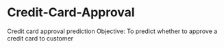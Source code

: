 # Credit-Card-Approval

Credit card approval prediction
Objective: To predict whether to approve a credit card to customer
